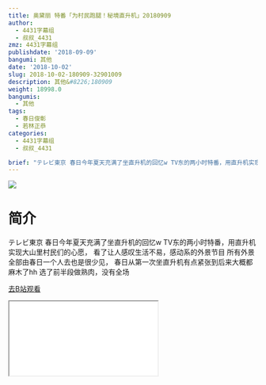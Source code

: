 ```yaml
---
title: 奥黛丽 特番「为村民跑腿！秘境直升机」20180909
author:
  - 4431字幕组
  - 叔叔_4431
zmz: 4431字幕组
publishdate: '2018-09-09'
bangumi: 其他
date: '2018-10-02'
slug: 2018-10-02-180909-32901009
description: 其他&#8226;180909
weight: 18998.0
bangumis:
  - 其他
tags:
  - 春日俊彰
  - 若林正恭
categories:
  - 4431字幕组
  - 叔叔_4431

brief: "テレビ東京 春日今年夏天充满了坐直升机的回忆w TV东的两小时特番，用直升机实现大山里村民们的心愿， 看了让人感叹生活不易，感动系的外景节目 所有外景全部由春日一个人去也是很少见， 春日从第一次坐直升机有点紧张到后来大概都麻木了hh 选了前半段做熟肉，没有全场"
---
```

![](https://i.imgur.com/VAMsWY9.jpg)
# 简介  
テレビ東京
春日今年夏天充满了坐直升机的回忆w
TV东的两小时特番，用直升机实现大山里村民们的心愿，
看了让人感叹生活不易，感动系的外景节目
所有外景全部由春日一个人去也是很少见，
春日从第一次坐直升机有点紧张到后来大概都麻木了hh
选了前半段做熟肉，没有全场  

[去B站观看](https://www.bilibili.com/video/av32901009/)
<div class ="resp-container"><iframe class="testiframe" src="//player.bilibili.com/player.html?aid=32901009"", scrolling="no", allowfullscreen="true" > </iframe></div> 
